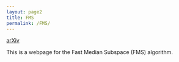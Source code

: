 ```yaml
---
layout: page2
title: FMS
permalink: /FMS/
---
```


[arXiv](https://arxiv.org/pdf/1406.6145v2.pdf)

This is a webpage for the Fast Median Subspace (FMS) algorithm.
